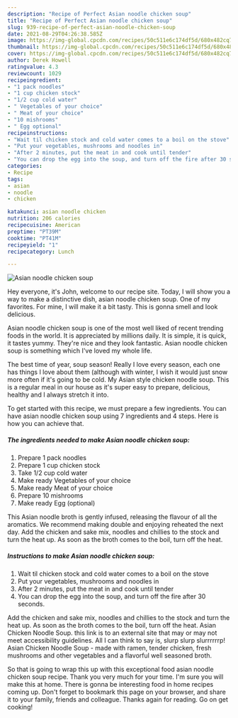 ```yaml
---
description: "Recipe of Perfect Asian noodle chicken soup"
title: "Recipe of Perfect Asian noodle chicken soup"
slug: 939-recipe-of-perfect-asian-noodle-chicken-soup
date: 2021-08-29T04:26:38.585Z
image: https://img-global.cpcdn.com/recipes/50c511e6c174df5d/680x482cq70/asian-noodle-chicken-soup-recipe-main-photo.jpg
thumbnail: https://img-global.cpcdn.com/recipes/50c511e6c174df5d/680x482cq70/asian-noodle-chicken-soup-recipe-main-photo.jpg
cover: https://img-global.cpcdn.com/recipes/50c511e6c174df5d/680x482cq70/asian-noodle-chicken-soup-recipe-main-photo.jpg
author: Derek Howell
ratingvalue: 4.3
reviewcount: 1029
recipeingredient:
- "1 pack noodles"
- "1 cup chicken stock"
- "1/2 cup cold water"
- " Vegetables of your choice"
- " Meat of your choice"
- "10 mishrooms"
- " Egg optional"
recipeinstructions:
- "Wait til chicken stock and cold water comes to a boil on the stove"
- "Put your vegetables, mushrooms and noodles in"
- "After 2 minutes, put the meat in and cook until tender"
- "You can drop the egg into the soup, and turn off the fire after 30 seconds."
categories:
- Recipe
tags:
- asian
- noodle
- chicken

katakunci: asian noodle chicken 
nutrition: 206 calories
recipecuisine: American
preptime: "PT39M"
cooktime: "PT41M"
recipeyield: "1"
recipecategory: Lunch

---
```



![Asian noodle chicken soup](https://img-global.cpcdn.com/recipes/50c511e6c174df5d/680x482cq70/asian-noodle-chicken-soup-recipe-main-photo.jpg)

Hey everyone, it's John, welcome to our recipe site. Today, I will show you a way to make a distinctive dish, asian noodle chicken soup. One of my favorites. For mine, I will make it a bit tasty. This is gonna smell and look delicious.

Asian noodle chicken soup is one of the most well liked of recent trending foods in the world. It is appreciated by millions daily. It is simple, it is quick, it tastes yummy. They're nice and they look fantastic. Asian noodle chicken soup is something which I've loved my whole life.

The best time of year, soup season! Really I love every season, each one has things I love about them (although with winter, I wish it would just snow more often if it&#39;s going to be cold. My Asian style chicken noodle soup. This is a regular meal in our house as it&#39;s super easy to prepare, delicious, healthy and I always stretch it into.


To get started with this recipe, we must prepare a few ingredients. You can have asian noodle chicken soup using 7 ingredients and 4 steps. Here is how you can achieve that.

<!--inarticleads1-->

##### The ingredients needed to make Asian noodle chicken soup:

1. Prepare 1 pack noodles
1. Prepare 1 cup chicken stock
1. Take 1/2 cup cold water
1. Make ready  Vegetables of your choice
1. Make ready  Meat of your choice
1. Prepare 10 mishrooms
1. Make ready  Egg (optional)


This Asian noodle broth is gently infused, releasing the flavour of all the aromatics. We recommend making double and enjoying reheated the next day. Add the chicken and sake mix, noodles and chillies to the stock and turn the heat up. As soon as the broth comes to the boil, turn off the heat. 

<!--inarticleads2-->

##### Instructions to make Asian noodle chicken soup:

1. Wait til chicken stock and cold water comes to a boil on the stove
1. Put your vegetables, mushrooms and noodles in
1. After 2 minutes, put the meat in and cook until tender
1. You can drop the egg into the soup, and turn off the fire after 30 seconds.


Add the chicken and sake mix, noodles and chillies to the stock and turn the heat up. As soon as the broth comes to the boil, turn off the heat. Asian Chicken Noodle Soup. this link is to an external site that may or may not meet accessibility guidelines. All I can think to say is, slurp slurp slurrrrrrp! Asian Chicken Noodle Soup - made with ramen, tender chicken, fresh mushrooms and other vegetables and a flavorful well seasoned broth. 

So that is going to wrap this up with this exceptional food asian noodle chicken soup recipe. Thank you very much for your time. I'm sure you will make this at home. There is gonna be interesting food in home recipes coming up. Don't forget to bookmark this page on your browser, and share it to your family, friends and colleague. Thanks again for reading. Go on get cooking!
